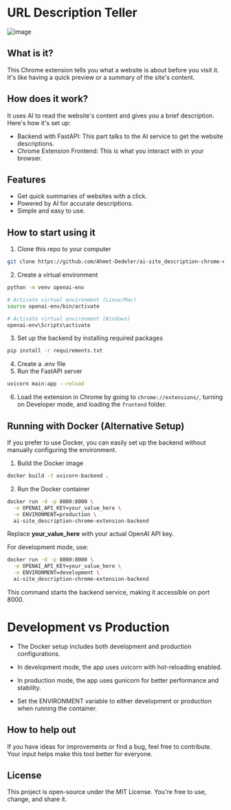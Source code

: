# URL Description Teller

![image](https://github.com/Ahmet-Dedeler/ai-site_description-chrome-extension/assets/105894172/12cdf0d8-f897-45a2-9776-139911fac9c8)

## What is it?

This Chrome extension tells you what a website is about before you visit it. It's like having a quick preview or a summary of the site's content.

## How does it work?

It uses AI to read the website's content and gives you a brief description. Here's how it's set up:

- Backend with FastAPI: This part talks to the AI service to get the website descriptions.
- Chrome Extension Frontend: This is what you interact with in your browser.

## Features

- Get quick summaries of websites with a click.
- Powered by AI for accurate descriptions.
- Simple and easy to use.

## How to start using it

1. Clone this repo to your computer

```bash
git clone https://github.com/Ahmet-Dedeler/ai-site_description-chrome-extension.git
```

2. Create a virtual environment

```bash
python -m venv openai-env

# Activate virtual environment (Linux/Mac)
source openai-env/bin/activate

# Activate virtual environment (Windows)
openai-env\Scripts\activate
```

3. Set up the backend by installing required packages

```bash
pip install -r requirements.txt
```

4. Create a .env file
5. Run the FastAPI server

```bash
uvicorn main:app --reload
```

6. Load the extension in Chrome by going to `chrome://extensions/`, turning on Developer mode, and loading the `frontend` folder.

## Running with Docker (Alternative Setup)

If you prefer to use Docker, you can easily set up the backend without manually configuring the environment.

1. Build the Docker image

```bash
docker build -t uvicorn-backend .
```

2. Run the Docker container

```bash
docker run -d -p 8000:8000 \
  -e OPENAI_API_KEY=your_value_here \
  -e ENVIRONMENT=production \
  ai-site_description-chrome-extension-backend
```

Replace **your_value_here** with your actual OpenAI API key.

For development mode, use:

```bash
docker run -d -p 8000:8000 \
  -e OPENAI_API_KEY=your_value_here \
  -e ENVIRONMENT=development \
  ai-site_description-chrome-extension-backend
```

This command starts the backend service, making it accessible on port 8000.

# Development vs Production

- The Docker setup includes both development and production configurations.

- In development mode, the app uses uvicorn with hot-reloading enabled.

- In production mode, the app uses gunicorn for better performance and stability.

- Set the ENVIRONMENT variable to either development or production when running the container.

## How to help out

If you have ideas for improvements or find a bug, feel free to contribute. Your input helps make this tool better for everyone.

## License

This project is open-source under the MIT License. You're free to use, change, and share it.

